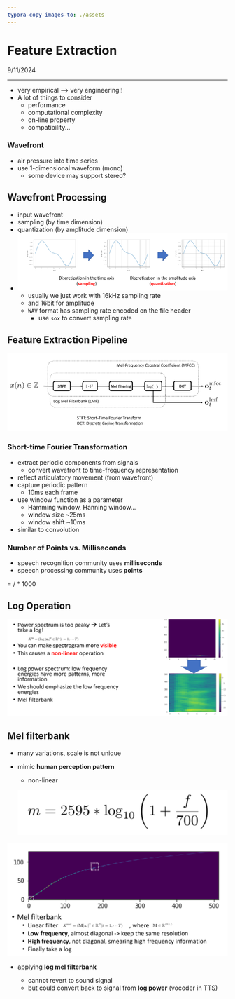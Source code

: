 ```yaml
---
typora-copy-images-to: ./assets
---
```


# Feature Extraction

9/11/2024

___

- very empirical --> very engineering!!
- A lot of things to consider
  - performance
  - computational complexity
  - on-line property
  - compatibility...



### Wavefront 

- air pressure into time series
- use 1-dimensional waveform (mono)
  - some device may support stereo?



## Wavefront Processing

- input wavefront
- sampling (by time dimension)
- quantization (by amplitude dimension)
- ![image-20240911154535372](./assets/image-20240911154535372.png)
  - usually we just work with 16kHz sampling rate
  - and 16bit for amplitude
  - `WAV` format has sampling rate encoded on the file header
    - use `sox` to convert sampling rate





## Feature Extraction Pipeline

![image-20240911155354615](./assets/image-20240911155354615.png)

### Short-time Fourier Transformation

- extract periodic components from signals
  - convert wavefront to time-frequency representation
- reflect articulatory movement (from wavefront)
- capture periodic pattern
  - 10ms each frame
- use window function as a parameter
  - Hamming window, Hanning window...
  - window size ~25ms
  - window shift ~10ms
- similar to convolution



### Number of Points vs. Milliseconds

- speech recognition community uses **milliseconds**
- speech processing community uses **points**

<points> = <sampling rate> / <window size> * 1000 



## Log Operation

![image-20240911161833777](./assets/image-20240911161833777.png)



## Mel filterbank

- many variations, scale is not unique

- mimic **human perception pattern**

  - non-linear

  ![image-20240911162008801](./assets/image-20240911162008801.png) 

![image-20240911162209698](./assets/image-20240911162209698.png)

- applying **log mel filterbank**

  - cannot revert to sound signal
  - but could convert back to signal from **log power** (vocoder in TTS)

  

